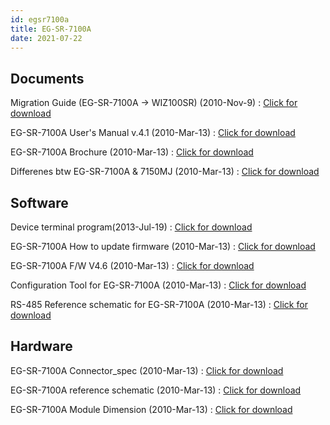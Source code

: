 ```yaml
---
id: egsr7100a
title: EG-SR-7100A
date: 2021-07-22
---
```


## Documents

Migration Guide (EG-SR-7100A -> WIZ100SR) (2010-Nov-9) : <a href="https://d3cmhcsnvv7jc.cloudfront.net/docs/img/products/Obsolete/EG-SR-7100A/Documents/Migration_from_EG-SR-7100_to_WIZ100SR.pdf" target="_blank">Click for download</a>

EG-SR-7100A User's Manual v.4.1 (2010-Mar-13) : <a href="https://d3cmhcsnvv7jc.cloudfront.net/docs/img/products/Obsolete/EG-SR-7100A/Documents/EG-SR-7100A_Users_Manual_v.4.1.pdf" target="_blank">Click for download</a>

EG-SR-7100A Brochure (2010-Mar-13) : <a href="https://d3cmhcsnvv7jc.cloudfront.net/docs/img/products/Obsolete/EG-SR-7100A/Documents/EG-SR-7100A_Brochure.pdf" target="_blank">Click for download</a>

Differenes btw EG-SR-7100A & 7150MJ (2010-Mar-13) : <a href="https://d3cmhcsnvv7jc.cloudfront.net/docs/img/products/Obsolete/EG-SR-7100A/Documents/Differenes_btw_EG-SR-7100A_and_7150MJ.pdf" target="_blank">Click for download</a>

## Software

Device terminal program(2013-Jul-19) : <a href="https://d3cmhcsnvv7jc.cloudfront.net/docs/img/products/Obsolete/EG-SR-7100A/SW/Device_terminal_program.zip" target="_blank">Click for download</a>

EG-SR-7100A How to update firmware (2010-Mar-13) : <a href="https://d3cmhcsnvv7jc.cloudfront.net/docs/img/products/Obsolete/EG-SR-7100A/SW/EG-SR-7100A_How_to_update_firmware.txt" target="_blank">Click for download</a>

EG-SR-7100A F/W V4.6 (2010-Mar-13) : <a href="https://d3cmhcsnvv7jc.cloudfront.net/docs/img/products/Obsolete/EG-SR-7100A/SW/7100A_FW_0406.zip" target="_blank">Click for download</a>

Configuration Tool for EG-SR-7100A (2010-Mar-13) : <a href="https://d3cmhcsnvv7jc.cloudfront.net/docs/img/products/Obsolete/EG-SR-7100A/SW/Configuration_Tool_for_EG-SR-7100A.zip" target="_blank">Click for download</a>

RS-485 Reference schematic for EG-SR-7100A (2010-Mar-13) : <a href="https://d3cmhcsnvv7jc.cloudfront.net/docs/img/products/Obsolete/EG-SR-7100A/SW/RS-485 Reference schematic for EG-SR-7100A.pdf" target="_blank">Click for download</a>

## Hardware
EG-SR-7100A Connector_spec (2010-Mar-13) : <a href="https://d3cmhcsnvv7jc.cloudfront.net/docs/img/products/Obsolete/EG-SR-7100A/HW/EG-SR-7100A_Connector_spec.zip" target="_blank">Click for download</a>

EG-SR-7100A reference schematic (2010-Mar-13) : <a href="https://d3cmhcsnvv7jc.cloudfront.net/docs/img/products/Obsolete/EG-SR-7100A/HW/EG-SR-7100A_reference_schematic.zip" target="_blank">Click for download</a>

EG-SR-7100A Module Dimension (2010-Mar-13) : <a href="https://d3cmhcsnvv7jc.cloudfront.net/docs/img/products/Obsolete/EG-SR-7100A/HW/EG-SR-7100A_Module_Dimension.zip" target="_blank">Click for download</a>